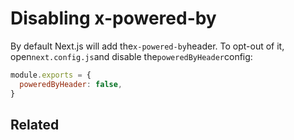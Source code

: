 # Disabling x-powered-by

By default Next.js will add the`x-powered-by`header. To opt-out of it, open`next.config.js`and disable the`poweredByHeader`config:

```js
module.exports = {
  poweredByHeader: false,
}

```

## Related


